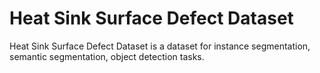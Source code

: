 # Heat Sink Surface Defect Dataset

Heat Sink Surface Defect Dataset is a dataset for instance segmentation, semantic segmentation, object detection tasks.
